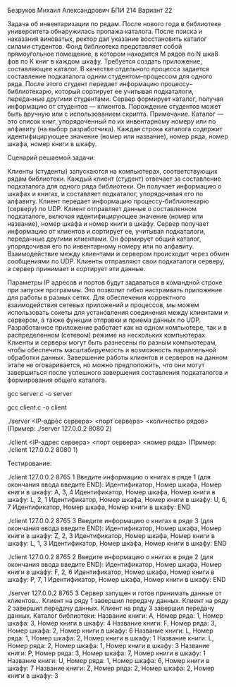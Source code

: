 Безруков Михаил Александрович БПИ 214 Вариант 22

Задача об инвентаризации по рядам. После нового года в библиотеке университета обнаружилась пропажа каталога. После поиска и наказания виноватых, ректор дал указание восстановить каталог силами студентов. Фонд библиотека представляет собой прямоугольное помещение, в котором находится M рядов по N шка8 фов по K книг в каждом шкафу. Требуется создать приложение, составляющее каталог. В качестве отдельного процесса задается составление подкаталога одним студентом–процессом для одного ряда. После этого студент передает информацию процессу– библиотекарю, который сортирует ее учитывая подкаталоги, переданные другими студентами. Сервер формирует каталог, получая информацию от студентов — клиентов. Порождение студентов может быть вручную или с использованием скрипта. Примечание. Каталог — это список книг, упорядоченный по их инвентарному номеру или по алфавиту (на выбор разработчика). Каждая строка каталога содержит идентифицирующее значение (номер или название), номер ряда, номер шкафа, номер книги в шкафу.

Сценарий решаемой задачи:

Клиенты (студенты) запускаются на компьютерах, соответствующих рядам библиотеки.
Каждый клиент (студент) отвечает за составление подкаталога для одного ряда библиотеки. 
Он получает информацию о шкафах и книгах, и составляет подкаталог, упорядочивая его по алфавиту.
Клиент передает информацию процессу-библиотекарю (серверу) по UDP.
Клиент отправляет данные о составленном подкаталоге, включая идентифицирующее значение (номер или название), номер шкафа и номер книги в шкафу.
Сервер получает информацию от клиентов и сортирует ее, учитывая подкаталоги, переданные другими клиентами. 
Он формирует общий каталог, упорядочивая его по инвентарному номеру или по алфавиту.
Взаимодействие между клиентами и сервером происходит через обмен сообщениями по UDP. 
Клиенты отправляют свои подкаталоги серверу, а сервер принимает и сортирует эти данные.

Параметры IP адресов и портов будут задаваться в командной строке при запуске программы. Это позволит гибко настраивать приложение для работы в разных сетях.
Для обеспечения корректного взаимодействия сетевых приложений и процессов, мы можем использовать сокеты для установления соединения между клиентами и сервером, а также функции отправки и приема данных по UDP.
Разработанное приложение работает как на одном компьютере, так и в распределенном (сетевом) режиме на нескольких компьютерах. Клиенты и серверы могут быть разнесены по разным компьютерам, чтобы обеспечить масштабируемость и возможность параллельной обработки данных.
Завершение работы клиентов и серверов на данном этапе не оговаривается, но можно предположить, что они могут завершиться после успешного завершения составления подкаталогов и формирования общего каталога.

gcc server.c -o server

gcc client.c -o client

./server <IP-адрес сервера> <порт сервера> <количество рядов> (Пример: ./server 127.0.0.2 8080 2)

./client <IP-адрес сервера> <порт сервера> <номер ряда> (Пример: ./client 127.0.0.2 8080 1)

Тестирование: 

./client 127.0.0.2 8765 1
Введите информацию о книгах в ряде 1 (для окончания ввода введите END):
Идентификатор, Номер шкафа, Номер книги в шкафу: A, 3, 4
Идентификатор, Номер шкафа, Номер книги в шкафу: L, 2, 1
Идентификатор, Номер шкафа, Номер книги в шкафу: U, 6, 7
Идентификатор, Номер шкафа, Номер книги в шкафу: END

./client 127.0.0.2 8765 3
Введите информацию о книгах в ряде 3 (для окончания ввода введите END):
Идентификатор, Номер шкафа, Номер книги в шкафу: Z, 2, 3
Идентификатор, Номер шкафа, Номер книги в шкафу: L, 1, 3
Идентификатор, Номер шкафа, Номер книги в шкафу: END

./client 127.0.0.2 8765 2
Введите информацию о книгах в ряде 2 (для окончания ввода введите END):
Идентификатор, Номер шкафа, Номер книги в шкафу: F, 2, 6
Идентификатор, Номер шкафа, Номер книги в шкафу: P, 7, 1
Идентификатор, Номер шкафа, Номер книги в шкафу: END

./server 127.0.0.2 8765 3
Сервер запущен и готов принимать данные от клиентов...
Клиент на ряду 1 завершил передачу данных.
Клиент на ряду 2 завершил передачу данных.
Клиент на ряду 3 завершил передачу данных.
Каталог библиотеки:
Название книги: A, Номер ряда: 1, Номер шкафа: 3, Номер книги в шкафу: 4
Название книги: F, Номер ряда: 3, Номер шкафа: 2, Номер книги в шкафу: 6
Название книги: L, Номер ряда: 1, Номер шкафа: 2, Номер книги в шкафу: 1
Название книги: L, Номер ряда: 2, Номер шкафа: 1, Номер книги в шкафу: 3
Название книги: P, Номер ряда: 3, Номер шкафа: 7, Номер книги в шкафу: 1
Название книги: U, Номер ряда: 1, Номер шкафа: 6, Номер книги в шкафу: 7
Название книги: Z, Номер ряда: 2, Номер шкафа: 2, Номер книги в шкафу: 3

